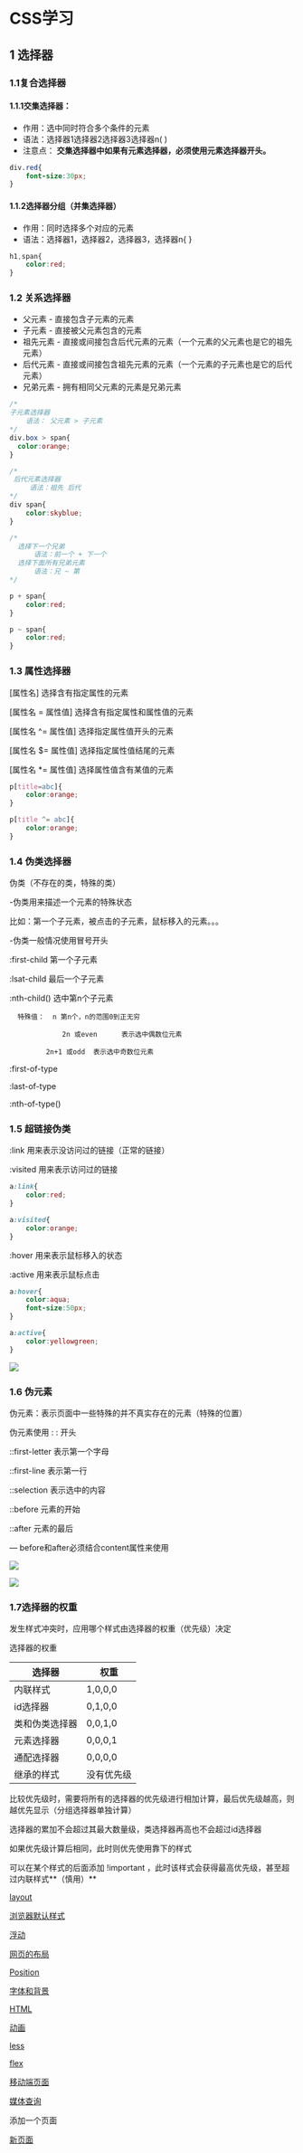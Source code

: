 # CSS学习




## 1 选择器

### 1.1复合选择器



#### 1.1.1交集选择器：

- 作用：选中同时符合多个条件的元素
- 语法：选择器1选择器2选择器3选择器n( )
- 注意点：
   **交集选择器中如果有元素选择器，必须使用元素选择器开头。**

```css
div.red{
    font-size:30px;
}
```




#### 1.1.2选择器分组（并集选择器）

- 作用：同时选择多个对应的元素
- 语法：选择器1，选择器2，选择器3，选择器n{ }
```css
h1,span{
    color:red;
}
```



### 1.2 关系选择器

- 父元素    - 直接包含子元素的元素
- 子元素    - 直接被父元素包含的元素
- 祖先元素 - 直接或间接包含后代元素的元素（一个元素的父元素也是它的祖先元素）
- 后代元素 - 直接或间接包含祖先元素的元素（一个元素的子元素也是它的后代元素）
- 兄弟元素 - 拥有相同父元素的元素是兄弟元素



```css
/*
子元素选择器
    语法： 父元素 > 子元素
*/
div.box > span{
  color:orange;
}

/*
 后代元素选择器
     语法：祖先 后代
*/
div span{
    color:skyblue;
}

/*
  选择下一个兄弟
      语法：前一个 + 下一个
  选择下面所有兄弟元素
      语法：兄 ~ 第
*/

p + span{
    color:red;
}

p ~ span{
    color:red;
}

```




### 1.3 属性选择器

 [属性名]  选择含有指定属性的元素

 [属性名 = 属性值] 选择含有指定属性和属性值的元素

 [属性名 ^= 属性值] 选择指定属性值开头的元素

 [属性名 $= 属性值] 选择指定属性值结尾的元素

 [属性名 *= 属性值] 选择属性值含有某值的元素

```css
p[title=abc]{
    color:orange;
}

p[title ^= abc]{
    color:orange;
}
```


### 1.4 伪类选择器

伪类（不存在的类，特殊的类）

-伪类用来描述一个元素的特殊状态

比如：第一个子元素，被点击的子元素，鼠标移入的元素。。。

-伪类一般情况使用冒号开头

:first-child       第一个子元素

:lsat-child        最后一个子元素

:nth-child()     选中第n个子元素

      特殊值：  n 第n个，n的范围0到正无穷

                 2n 或even      表示选中偶数位元素

             2n+1 或odd  表示选中奇数位元素

:first-of-type

:last-of-type

:nth-of-type()


### 1.5 超链接伪类

:link  用来表示没访问过的链接（正常的链接）

:visited  用来表示访问过的链接

```css
a:link{
    color:red;
}

a:visited{
    color:orange;
}
```




:hover   用来表示鼠标移入的状态

:active  用来表示鼠标点击

```css
a:hover{
    color:aqua;
    font-size:50px;
}

a:active{
    color:yellowgreen;
}
```


![](image/image1.png "")



### 1.6 伪元素

伪元素：表示页面中一些特殊的并不真实存在的元素（特殊的位置）

伪元素使用 : : 开头



::first-letter 表示第一个字母

::first-line  表示第一行

::selection 表示选中的内容

::before  元素的开始

::after  元素的最后

— before和after必须结合content属性来使用



![](image/image2.png "")

![](image/image3.png "")

### 1.7选择器的权重

发生样式冲突时，应用哪个样式由选择器的权重（优先级）决定



选择器的权重

|选择器|权重|
|---|---|
|内联样式|1,0,0,0|
|id选择器|0,1,0,0|
|类和伪类选择器|0,0,1,0|
|元素选择器|0,0,0,1|
|通配选择器|0,0,0,0|
|继承的样式|没有优先级|



比较优先级时，需要将所有的选择器的优先级进行相加计算，最后优先级越高，则越优先显示（分组选择器单独计算）

选择器的累加不会超过其最大数量级，类选择器再高也不会超过id选择器

如果优先级计算后相同，此时则优先使用靠下的样式



可以在某个样式的后面添加 !important ，此时该样式会获得最高优先级，甚至超过内联样式**（慎用）**







[layout](/CSS/layout/layout.md)

[浏览器默认样式](%E6%B5%8F%E8%A7%88%E5%99%A8%E9%BB%98%E8%AE%A4%E6%A0%B7%E5%BC%8F/%E6%B5%8F%E8%A7%88%E5%99%A8%E9%BB%98%E8%AE%A4%E6%A0%B7%E5%BC%8F.md)

[浮动](%E6%B5%AE%E5%8A%A8/%E6%B5%AE%E5%8A%A8.md)

[网页的布局](%E7%BD%91%E9%A1%B5%E7%9A%84%E5%B8%83%E5%B1%80/%E7%BD%91%E9%A1%B5%E7%9A%84%E5%B8%83%E5%B1%80.md)

[Position](Position/Position.md)

[字体和背景](%E5%AD%97%E4%BD%93%E5%92%8C%E8%83%8C%E6%99%AF/%E5%AD%97%E4%BD%93%E5%92%8C%E8%83%8C%E6%99%AF.md)

[HTML](HTML/HTML.md)

[动画](%E5%8A%A8%E7%94%BB/%E5%8A%A8%E7%94%BB.md)

[less](less/less.md)

[flex](flex/flex.md)

[移动端页面](%E7%A7%BB%E5%8A%A8%E7%AB%AF%E9%A1%B5%E9%9D%A2/%E7%A7%BB%E5%8A%A8%E7%AB%AF%E9%A1%B5%E9%9D%A2.md)

[媒体查询](%E5%AA%92%E4%BD%93%E6%9F%A5%E8%AF%A2/%E5%AA%92%E4%BD%93%E6%9F%A5%E8%AF%A2.md)

添加一个页面

[新页面](%E6%96%B0%E9%A1%B5%E9%9D%A2/%E6%96%B0%E9%A1%B5%E9%9D%A2.md)



